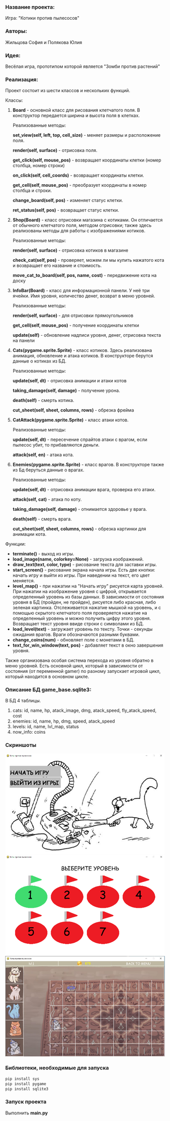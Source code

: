 ### Название проекта: 
Игра: "Котики против пылесосов"

### Авторы:
Жильцова София и Полякова Юлия

### Идея:
Весёлая игра, прототипом которой является "Зомби против растений"

### Реализация:
Проект состоит из шести классов и нескольких функций.

Классы:

1. **Board** - основной класс для рисования клетчатого поля. В конструктор передается ширина и высота поля в клетках.

    Реализованные методы:

    **set_view(self, left, top, cell_size)** - меняет размеры и расположение поля.

    **render(self, surface)** - отрисовка поля.

    **get_click(self, mouse_pos)** - возвращает координаты клетки (номер столбца, номер строки)

    **on_click(self, cell_coords)** - возвращает координаты клетки.

    **get_cell(self, mouse_pos)** - преобразует координаты в номер столбца и строки.

    **change_board(self, pos)** - изменяет статус клетки.

    **ret_status(self, pos)** - возвращает статус клетки.

2. **Shop(Board)** - класс отрисовки магазина с котиками. Он отличается от обычного клетчатого поля, методом отрисовки;
также здесь реализованы методы для работы с изображениями котиков.

    Реализованные методы:

    **render(self, surface)** - отрисовка котиков в магазине

    **check_cat(self, pos)** - проверяет, можем ли мы купить нажатого кота и возвращает его название и стоимость.

    **move_cat_to_board(self, pos, name, cost)** - передвижение кота на доску

3. **InfoBar(Board)** - класс для информационной панели. У неё три ячейки. Имя уровня, количество денег, возврат в меню уровней.

    Реализованные методы:

    **render(self, surface)** - для отрисовки прямоугольников

    **get_cell(self, mouse_pos)** - получение координаты клетки

    **update(self)** - обновление надписи уровня, денег, отрисовка текста на панели

4. **Cats(pygame.sprite.Sprite)** - класс котиков. Здесь реализована анимация, обновление и атака котиков. В конструкторе
берутся данные о котиках из БД.

    Реализованные методы:

    **update(self, dt)** - отрисовка анимации и атаки котов

    **taking_damage(self, damage)** - получение урона.

    **death(self)** - смерть котика.

    **cut_sheet(self, sheet, columns, rows)** - обрезка фрейма

5. **CatAttack(pygame.sprite.Sprite)** - класс атаки котов.

    Реализованные методы:

    **update(self, dt)** - пересечение спрайтов атаки с врагом, если пылесос убит, то прибавляются деньги.

    **attack(self, en)** - атака кота.

6. **Enemies(pygame.sprite.Sprite)** - класс врагов. В конструкторе также из Бд беруться данные о врагах.

    Реализованные методы:

    **update(self, dt)** - отрисовка анимации врага, проверка его атаки.

    **attack(self, cat)** - атака по коту.

    **taking_damage(self, damage)** - отнимается здоровье у врага.

    **death(self)** - смерть врага.

    **cut_sheet(self, sheet, columns, rows)** - обрезка картинки для анимации кота.

Функции:

* **terminate()** - выход из игры.
* **load_image(name, colorkey=None)** - загрузка изображений.
* **draw_text(text, color, type)** - рисование текста для заставки игры.
* **start_screen()** - рисование экрана начала игры. Есть две кнопки: начать игру и выйти из игры. При наведении на текст,
его цвет меняется.
* **level_map()** - при нажатии на "Начать игру" рисуется карта уровней. При нажатии на изображение уровня с цифрой, открывается 
определенный уровень из базы данных. В зависимости от состояния уровня в БД (пройден, не пройден), рисуется либо красная,
либо зеленая картинка. Отслеживается нажатие мышкой на уровень, и с помощью скрытого клетчатого поля проверяется нажатие 
на определенный уровень и можно получить цифру этого уровня. Возвращает текст уровня ввиде строки с символами из БД.
* **load_level(text)** - загружает уровень по тексту. Точки - секунды ожидания врагов. Враги обозначаются разными буквами.
* **change_coins(num)** - обновляет поле с монетами в БД.
* **text_for_win_window(text, pos)** - добавляет текст в окно завершения уровня.

Также организована особая система перехода из уровня обратно в меню уровней. Есть основной цикл, который в зависимости от 
состояния (от переменной gamer) по разному запускает игровой цикл, который находится в основном цикле.

### Описание БД game_base.sqlite3:
В БД 4 таблицы.
1. cats: id, name, hp, atack_image, dmg, atack_speed, fly_atack_speed, cost
2. enemies: id, name, hp, dmg, speed, atack_speed
3. levels: id, name, lvl_map, status
4. now_info: coins

### Скриншоты
![начальный-экран](data/screen-1.png "start_screen Начальный экран")
![карта-уровней](data/screen-2.png "level_map Карта уровней")
![уровень](data/screen-3.png "Вид уровня")

### Библиотеки, необходимые для запуска
```
pip install sys
pip install pygame
pip install sqlite3
```

### Запуск проекта
Выполнить **main.py**